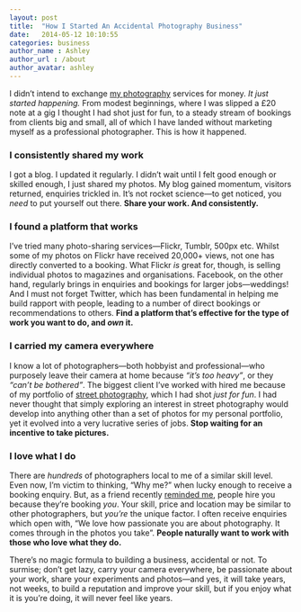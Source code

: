 ```yaml
---
layout: post
title:  "How I Started An Accidental Photography Business"
date:   2014-05-12 10:10:55
categories: business
author_name : Ashley
author_url : /about
author_avatar: ashley
---
```

<p>I didn&#8217;t intend to exchange <a href="http://girlwithacamera.co.uk" title="Girl With A Camera">my photography</a> services for money. <em>It just started happening.</em> From modest beginnings, where I was slipped a £20 note at a gig I thought I had shot just for fun, to a steady stream of bookings from clients big and small, all of which I have landed without marketing myself as a professional photographer. This is how it happened.</p>

<!--more-->


<h3>I consistently shared my work</h3>
<p>I got a blog. I updated it regularly. I didn&#8217;t wait until I felt good enough or skilled enough, I just shared my photos. My blog gained momentum, visitors returned, enquiries trickled in. It&#8217;s not rocket science—to get noticed, you <em>need</em> to put yourself out there. <strong>Share your work. And consistently.</strong></p>
<h3>I found a platform that works</h3>
<p>I&#8217;ve tried many photo-sharing services—Flickr, Tumblr, 500px etc. Whilst some of my photos on Flickr have received 20,000+ views, not one has directly converted to a booking. What Flickr <em>is</em> great for, though, is selling individual photos to magazines and organisations. Facebook, on the other hand, regularly brings in enquiries and bookings for larger jobs—weddings! And I must not forget Twitter, which has been fundamental in helping me build rapport with people, leading to a number of direct bookings or recommendations to others. <strong>Find a platform that&#8217;s effective for the type of work you want to do, and <em>own</em> it.</strong></p>
<h3>I carried my camera everywhere</h3>
<p>I know a lot of photographers—both hobbyist and professional—who purposely leave their camera at home because <em>&#8220;it&#8217;s too heavy&#8221;</em>, or they <em>&#8220;can&#8217;t be bothered&#8221;</em>. The biggest client I&#8217;ve worked with hired me because of my portfolio of <a href="https://www.flickr.com/photos/rockersdelight/sets/72157628070330537/" title="Street photography on Flickr">street photography</a>, which I had shot <em>just for fun</em>. I had never thought that simply exploring an interest in street photography would develop into anything other than a set of photos for my personal portfolio, yet it evolved into a very lucrative series of jobs. <strong>Stop waiting for an incentive to take pictures.</strong></p>
<h3>I love what I do</h3>
<p>There are <em>hundreds</em> of photographers local to me of a similar skill level. Even now, I&#8217;m victim to thinking, &#8220;Why me?&#8221; when lucky enough to receive a booking enquiry. But, as a friend recently <a href="https://twitter.com/cole007/status/464018791718858752">reminded me</a>, people hire you because they&#8217;re booking <em>you</em>. Your skill, price and location may be similar to other photographers, but <em>you&#8217;re</em> the unique factor. I often receive enquiries which open with, &#8220;We love how passionate you are about photography. It comes through in the photos you take&#8221;. <strong>People naturally want to work with those who love what they do.</strong></p>
<p>There&#8217;s no magic formula to building a business, accidental or not. To surmise; don&#8217;t get lazy, carry your camera everywhere, be passionate about your work, share your experiments and photos—and yes, it will take years, not weeks, to build a reputation and improve your skill, but if you enjoy what it is you&#8217;re doing, it will never feel like years.</p>